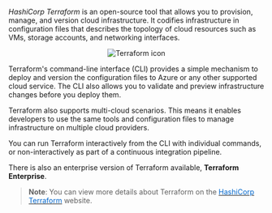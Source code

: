 *HashiCorp Terraform* is an open-source tool that allows you to provision, manage, and version cloud infrastructure. It codifies infrastructure in configuration files that describes the topology of cloud resources such as VMs, storage accounts, and networking interfaces. 

<p style="text-align:center;"><img src="../Linked_Image_Files/terraform-icon.png" alt="Terraform icon"></p>

Terraform's command-line interface (CLI) provides a simple mechanism to deploy and version the configuration files to Azure or any other supported cloud service. The CLI also allows you to validate and preview infrastructure changes before you deploy them. 

Terraform also supports multi-cloud scenarios. This means it enables developers to use the same tools and configuration files to manage infrastructure on multiple cloud providers.

You can run Terraform interactively from the CLI with individual commands, or non-interactively as part of a continuous integration pipeline.

There is also an enterprise version of Terraform available, **Terraform Enterprise**.


> **Note**: You can view more details about Terraform on the <a href="https://www.terraform.io/" target="_blank"><span style="color: #0066cc;" color="#0066cc">HashiCorp Terraform</span></a> website.
